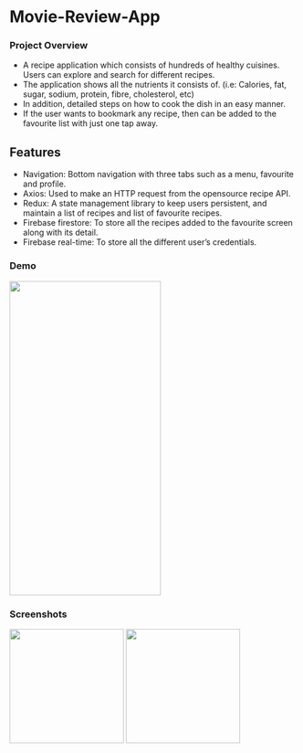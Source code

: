 # Movie-Review-App

### Project Overview

-	A recipe application which consists of hundreds of healthy cuisines. Users can explore and search for different recipes. 
-	The application shows all the nutrients it consists of. (i.e: Calories, fat, sugar, sodium, protein, fibre, cholesterol, etc)
-	In addition, detailed steps on how to cook the dish in an easy manner.
-	If the user wants to bookmark any recipe, then can be added to the favourite list with just one tap away.

## Features

-	Navigation: Bottom navigation with three tabs such as a menu, favourite and profile.
-	Axios: Used to make an HTTP request from the opensource recipe API.
-	Redux: A state management library to keep users persistent, and maintain a list of recipes and list of favourite recipes.
-	Firebase firestore: To store all the recipes added to the favourite screen along with its detail.
-	Firebase real-time: To store all the different user’s credentials.


### Demo

<img src="https://user-images.githubusercontent.com/86222915/193183625-adf475b5-45fc-46d8-83c2-3c6eb4ee09b6.mp4" height="550" width="265">

### Screenshots
<p float="left">
<img src="https://user-images.githubusercontent.com/86222915/202352217-b6dcdfd4-7602-46b1-a3bd-20fba2733328.png" width=200>
<img src="https://user-images.githubusercontent.com/86222915/202352243-6db6bc40-9d11-48d4-91dd-b8c6cc307688.png" width=200>
</p>
